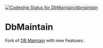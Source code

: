 [ ![Codeship Status for DbMaintain/dbmaintain](https://codeship.com/projects/7f3852c0-f2fd-0132-914e-16fa127cb897/status?branch=master)](https://codeship.com/projects/85308)

DbMaintain
==========

Fork of [DB Maintain](http://www.dbmaintain.org/overview.html) with new Features.
